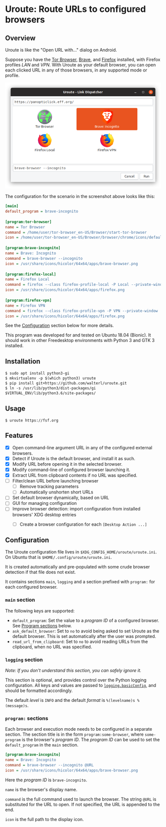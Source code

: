 # Uroute: Route URLs to configured browsers

## Overview

Uroute is like the "Open URL with..." dialog on Android.

Suppose you have the [Tor Browser](https://www.torproject.org/projects/torbrowser.html.en),
[Brave](https://brave.com), and [Firefox](https://www.mozilla.org/en-US/firefox/new/)
installed, with Firefox profiles *LAN* and *VPN*. With Uroute as your default
browser, you can open each clicked URL in any of those browsers, in any
supported mode or profile.

![Screenshot](resources/screenshot.png)

The configuration for the scenario in the screenshot above looks like this:

```ini
[main]
default_program = brave-incognito

[program:tor-browser]
name = Tor Browser
command = /home/user/tor-browser_en-US/Browser/start-tor-browser
icon = /home/user/tor-browser_en-US/Browser/browser/chrome/icons/default/default128.png

[program:brave-incognito]
name = Brave: Incognito
command = brave-browser --incognito
icon = /usr/share/icons/hicolor/64x64/apps/brave-browser.png

[program:firefox-local]
name = Firefox Local
command = firefox --class firefox-profile-local -P Local --private-window
icon = /usr/share/icons/hicolor/64x64/apps/firefox.png

[program:firefox-vpn]
name = Firefox VPN
command = firefox --class firefox-profile-vpn -P VPN --private-window
icon = /usr/share/icons/hicolor/64x64/apps/firefox.png
```

See the [Configuration](#configuration) section below for more details.

This program was developed for and tested on Ubuntu 18.04 (Bionic). It should
work in other Freedesktop environments with Python 3 and GTK 3 installed.


## Installation

    $ sudo apt install python3-gi
    $ mkvirtualenv -p $(which python3) uroute
    $ pip install git+https://github.com/walterl/uroute.git
    $ ln -s /usr/lib/python3/dist-packages/gi $VIRTUAL_ENV/lib/python3.6/site-packages/


## Usage

    $ uroute https://fsf.org


## Features

* [X] Open command-line argument URL in any of the configured external browsers.
* [X] Detect if Uroute is the default browser, and install it as such.
* [X] Modify URL before opening it in the selected browser.
* [X] Modify command-line of configured browser launching it.
* [X] Extract URL from clipboard contents if no URL was specified.
* [ ] Filter/clean URL before launching browser
  * [ ] Remove tracking parameters
  * [ ] Automatically unshorten short URLs
* [ ] Set default browser dynamically, based on URL
* [ ] GUI for managing configuration
* [ ] Improve browser detection: import configuration from installed browsers' XDG desktop entries
  * [ ] Create a browser configuration for each `[Desktop Action ...]`


## Configuration

The Uroute configuration file lives in `$XDG_CONFIG_HOME/uroute/uroute.ini`. On
Ubuntu that is `$HOME/.config/uroute/uroute.ini`.

It is created automatically and pre-populated with some crude browser detection
if that file does not exist.

It contains sections `main`, `logging` and a section prefixed with `program:`
for each configured browser.

### `main` section

The following keys are supported:

* `default_program`: Set the value to a *program ID* of a configured browser.
  See [Program sections](#program-sections) below.
* `ask_default_browser`: Set to `no` to avoid being asked to set Uroute as the
  default browser. This is set automatically after the user was prompted.
* `read_url_from_clipboard`: Set to `no` to avoid reading URLs from the
  clipboard, when no URL was specified.

### `logging` section

*Note: If you don't understand this section, you can safely ignore it.*

This section is optional, and provides control over the Python logging
configuration. All keys and values are passed to
[`logging.basicConfig`](https://docs.python.org/3.6/library/logging.html#logging.basicConfig),
and should be formatted accordingly.

The default *level* is `INFO` and the default *format* is
`%(levelname)s %(message)s`.

### `program:` sections

Each browser and execution mode needs to be configured in a separate section.
The section title is in the form `program:some-browser`, where `some-program`
is the browser's *program ID*. The *program ID* can be used to set the
`default_program` in the `main` section.

```ini
[program:brave-incognito]
name = Brave: Incognito
command = brave-browser --incognito @URL
icon = /usr/share/icons/hicolor/64x64/apps/brave-browser.png
```

Here the *program ID* is `brave-incognito`.

`name` is the browser's display name.

`command` is the full command used to launch the browser. The string `@URL`
is substituted for the URL to open. If not specified, the URL is appended to
the end.

`icon` is the full path to the display icon.
